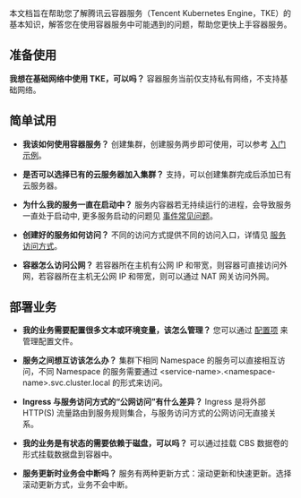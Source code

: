 
本文档旨在帮助您了解腾讯云容器服务（Tencent Kubernetes Engine，TKE）的基本知识，解答您在使用容器服务中可能遇到的问题，帮助您更快上手容器服务。


## 准备使用
**我想在基础网络中使用 TKE，可以吗？**
容器服务当前仅支持私有网络，不支持基础网络。

## 简单试用
- **我该如何使用容器服务？**
创建集群，创建服务两步即可使用，可以参考 [入门示例](https://intl.cloud.tencent.com/document/product/457/7851)。

- **是否可以选择已有的云服务器加入集群？**
支持，可以创建集群完成后添加已有云服务器。

- **为什么我的服务一直在启动中？**
服务内容器若无持续运行的进程，会导致服务一直处于启动中, 更多服务启动的问题见 [事件常见问题](https://intl.cloud.tencent.com/document/product/457/8187)。

- **创建好的服务如何访问？**
不同的访问方式提供不同的访问入口，详情见 [服务访问方式](https://intl.cloud.tencent.com/document/product/457/30672)。

- **容器怎么访问公网？**
若容器所在主机有公网 IP 和带宽，则容器可直接访问外网，若容器所在主机无公网 IP 和带宽，则可以通过 NAT 网关访问外网。

## 部署业务
- **我的业务需要配置很多文本或环境变量，该怎么管理？**
您可以通过 [配置项](https://intl.cloud.tencent.com/document/product/457/30675) 来管理配置文件。

- **服务之间想互访该怎么办？**
集群下相同 Namespace 的服务可以直接相互访问，不同 Namespace 的服务需要通过 <service-name\>.<namespace-name\>.svc.cluster.local 的形式来访问。

- **Ingress 与服务访问方式的“公网访问”有什么差异？**
Ingress 是将外部 HTTP(S) 流量路由到服务规则集合，与服务访问方式的公网访问无直接关系。

- **我的业务是有状态的需要依赖于磁盘，可以吗？**
可以通过挂载 CBS 数据卷的形式挂载数据盘到容器中。

- **服务更新时业务会中断吗？**
服务有两种更新方式：滚动更新和快速更新。选择滚动更新方式，业务不会中断。








